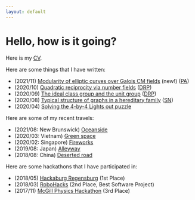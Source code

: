 ```yaml
---
layout: default
---
```


# Hello, how is it going?

Here is my [CV](https://drive.google.com/file/d/1HW9ZYBkFWsKvLv4rYb00ZO92R_uCdn3U/view?usp=sharing).

Here are some things that I have written:
- (2021/11) [Modularity of elliptic curves over Galois CM fields](https://drive.google.com/file/d/1Wg1KY-MP_K680-_xMxj3Gr06iRXlLyQf/view?usp=sharing) (new!) ([PA](https://patrick-allen.github.io/))
- (2020/10) [Quadratic reciprocity via number fields](https://drive.google.com/file/d/1Yqu3imdlYFgAaIKkqETZXWpxwnYAiYLq/view?usp=sharing) ([DRP](https://www.math.mcgill.ca/gsams/drp/))
- (2020/09) [The ideal class group and the unit group](https://drive.google.com/file/d/1nQt3uq-YfYGqaaz7TF6hAYoES335Jukz/view?usp=sharing) ([DRP](https://www.math.mcgill.ca/gsams/drp/))
- (2020/08) [Typical structure of graphs in a hereditary family](https://drive.google.com/file/d/1mcB_F1cl4_Ad8WHDSnBxsS_NwsolzZX_/view?usp=sharing) ([SN](https://www.math.mcgill.ca/snorin/))
- (2020/04) [Solving the 4-by-4 Lights out puzzle](https://drive.google.com/file/d/1pCQBEMuFNAUI60hEiKKjEv_DLU5RBGzM/view?usp=sharing)

Here are some of my recent travels:
- (2021/08: New Brunswick) [Oceanside](https://drive.google.com/file/d/1Rzh6_9SC22rNk8-jWRvtG9qjzdRzU4_P/view?usp=sharing)
- (2020/03: Vietnam) [Green space](https://drive.google.com/file/d/1HomJWfraTQJDTMHOPy8_hfS2ZfLNtC9h/view?usp=sharing)
- (2020/02: Singapore) [Fireworks](https://drive.google.com/file/d/1H_cK9NnJSBTzsD9QoQyy29ZreNMIGH3k/view?usp=sharing)
- (2019/08: Japan) [Alleyway](https://drive.google.com/file/d/1bh-A3ENbw72NKL_QPLQ9L8IJ6kENYT0m/view?usp=sharing)
- (2018/08: China) [Deserted road](https://drive.google.com/file/d/1Vu06Y7vOJfdxTiKjb5hBH7t9UcefTtiL/view?usp=sharing)

Here are some hackathons that I have participated in:
- (2018/05) [Hackaburg Regensburg](https://devpost.com/software/pies-with-pi) (1st Place)
- (2018/03) [RoboHacks](https://devpost.com/software/professor-x) (2nd Place, Best Software Project)
- (2017/11) [McGill Physics Hackathon](https://devpost.com/software/retrograde) (3rd Place)
